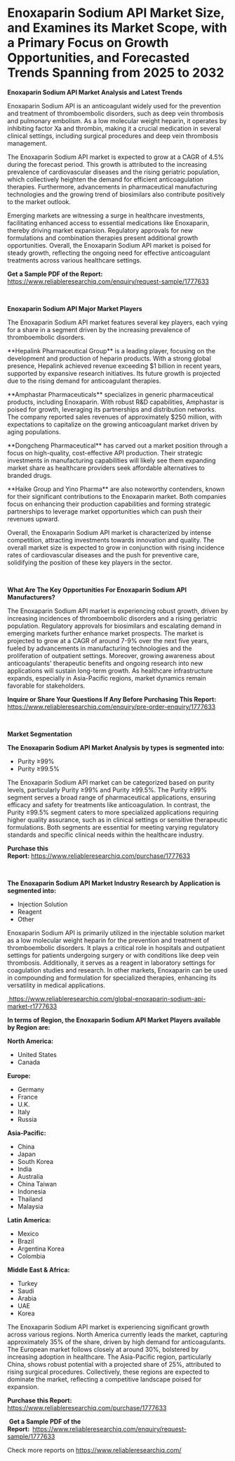 <p><h1>Enoxaparin Sodium API Market Size, and Examines its Market Scope, with a Primary Focus on Growth Opportunities, and Forecasted Trends Spanning from 2025 to 2032</h1></p><p><strong>Enoxaparin Sodium API Market Analysis and Latest Trends</strong></p>
<p><p>Enoxaparin Sodium API is an anticoagulant widely used for the prevention and treatment of thromboembolic disorders, such as deep vein thrombosis and pulmonary embolism. As a low molecular weight heparin, it operates by inhibiting factor Xa and thrombin, making it a crucial medication in several clinical settings, including surgical procedures and deep vein thrombosis management.</p><p>The Enoxaparin Sodium API market is expected to grow at a CAGR of 4.5% during the forecast period. This growth is attributed to the increasing prevalence of cardiovascular diseases and the rising geriatric population, which collectively heighten the demand for efficient anticoagulation therapies. Furthermore, advancements in pharmaceutical manufacturing technologies and the growing trend of biosimilars also contribute positively to the market outlook. </p><p>Emerging markets are witnessing a surge in healthcare investments, facilitating enhanced access to essential medications like Enoxaparin, thereby driving market expansion. Regulatory approvals for new formulations and combination therapies present additional growth opportunities. Overall, the Enoxaparin Sodium API market is poised for steady growth, reflecting the ongoing need for effective anticoagulant treatments across various healthcare settings.</p></p>
<p><strong>Get a Sample PDF of the Report:&nbsp;</strong> <a href="https://www.reliableresearchiq.com/enquiry/request-sample/1777633?utm_campaign=2580&utm_medium=2&utm_source=Github&utm_content=ia&utm_term=03042025&utm_id=enoxaparin-sodium-api">https://www.reliableresearchiq.com/enquiry/request-sample/1777633</a></p>
<p>&nbsp;</p>
<p><strong>Enoxaparin Sodium API Major Market Players</strong></p>
<p><p>The Enoxaparin Sodium API market features several key players, each vying for a share in a segment driven by the increasing prevalence of thromboembolic disorders. </p><p>**Hepalink Pharmaceutical Group** is a leading player, focusing on the development and production of heparin products. With a strong global presence, Hepalink achieved revenue exceeding $1 billion in recent years, supported by expansive research initiatives. Its future growth is projected due to the rising demand for anticoagulant therapies.</p><p>**Amphastar Pharmaceuticals** specializes in generic pharmaceutical products, including Enoxaparin. With robust R&D capabilities, Amphastar is poised for growth, leveraging its partnerships and distribution networks. The company reported sales revenues of approximately $250 million, with expectations to capitalize on the growing anticoagulant market driven by aging populations.</p><p>**Dongcheng Pharmaceutical** has carved out a market position through a focus on high-quality, cost-effective API production. Their strategic investments in manufacturing capabilities will likely see them expanding market share as healthcare providers seek affordable alternatives to branded drugs. </p><p>**Haike Group and Yino Pharma** are also noteworthy contenders, known for their significant contributions to the Enoxaparin market. Both companies focus on enhancing their production capabilities and forming strategic partnerships to leverage market opportunities which can push their revenues upward.</p><p>Overall, the Enoxaparin Sodium API market is characterized by intense competition, attracting investments towards innovation and quality. The overall market size is expected to grow in conjunction with rising incidence rates of cardiovascular diseases and the push for preventive care, solidifying the position of these key players in the sector.</p></p>
<p>&nbsp;</p>
<p><strong>What Are The Key Opportunities For Enoxaparin Sodium API Manufacturers?</strong></p>
<p><p>The Enoxaparin Sodium API market is experiencing robust growth, driven by increasing incidences of thromboembolic disorders and a rising geriatric population. Regulatory approvals for biosimilars and escalating demand in emerging markets further enhance market prospects. The market is projected to grow at a CAGR of around 7-9% over the next five years, fueled by advancements in manufacturing technologies and the proliferation of outpatient settings. Moreover, growing awareness about anticoagulants' therapeutic benefits and ongoing research into new applications will sustain long-term growth. As healthcare infrastructure expands, especially in Asia-Pacific regions, market dynamics remain favorable for stakeholders.</p></p>
<p><strong>Inquire or Share Your Questions If Any Before Purchasing This Report:</strong> <a href="https://www.reliableresearchiq.com/enquiry/pre-order-enquiry/1777633?utm_campaign=2580&utm_medium=2&utm_source=Github&utm_content=ia&utm_term=03042025&utm_id=enoxaparin-sodium-api">https://www.reliableresearchiq.com/enquiry/pre-order-enquiry/1777633</a></p>
<p>&nbsp;</p>
<p><strong>Market Segmentation</strong></p>
<p><strong>The Enoxaparin Sodium API Market Analysis by types is segmented into:</strong></p>
<p><ul><li>Purity ≥99%</li><li>Purity ≥99.5%</li></ul></p>
<p><p>The Enoxaparin Sodium API market can be categorized based on purity levels, particularly Purity ≥99% and Purity ≥99.5%. The Purity ≥99% segment serves a broad range of pharmaceutical applications, ensuring efficacy and safety for treatments like anticoagulation. In contrast, the Purity ≥99.5% segment caters to more specialized applications requiring higher quality assurance, such as in clinical settings or sensitive therapeutic formulations. Both segments are essential for meeting varying regulatory standards and specific clinical needs within the healthcare industry.</p></p>
<p><strong>Purchase this Report:&nbsp;</strong><a href="https://www.reliableresearchiq.com/purchase/1777633?utm_campaign=2580&utm_medium=2&utm_source=Github&utm_content=ia&utm_term=03042025&utm_id=enoxaparin-sodium-api">https://www.reliableresearchiq.com/purchase/1777633</a></p>
<p>&nbsp;</p>
<p><strong>The Enoxaparin Sodium API Market Industry Research by Application is segmented into:</strong></p>
<p><ul><li>Injection Solution</li><li>Reagent</li><li>Other</li></ul></p>
<p><p>Enoxaparin Sodium API is primarily utilized in the injectable solution market as a low molecular weight heparin for the prevention and treatment of thromboembolic disorders. It plays a critical role in hospitals and outpatient settings for patients undergoing surgery or with conditions like deep vein thrombosis. Additionally, it serves as a reagent in laboratory settings for coagulation studies and research. In other markets, Enoxaparin can be used in compounding and formulation for specialized therapies, enhancing its versatility in medical applications.</p></p>
<p><a href="https://www.reliableresearchiq.com/global-enoxaparin-sodium-api-market-r1777633?utm_campaign=2580&utm_medium=2&utm_source=Github&utm_content=ia&utm_term=03042025&utm_id=enoxaparin-sodium-api">&nbsp;https://www.reliableresearchiq.com/global-enoxaparin-sodium-api-market-r1777633</a></p>
<p><strong>In terms of Region, the Enoxaparin Sodium API Market Players available by Region are:</strong></p>
<p>
    <p> <strong> North America: </strong>
        <ul>
            <li>United States</li>
            <li>Canada</li>
        </ul>
        </p> 
    <p> <strong> Europe: </strong>
        <ul>
            <li>Germany</li>
            <li>France</li>
            <li>U.K.</li>
            <li>Italy</li>
            <li>Russia</li>
        </ul>
        </p> 
    <p> <strong> Asia-Pacific: </strong>
        <ul>
            <li>China</li>
            <li>Japan</li>
            <li>South Korea</li>
            <li>India</li>
            <li>Australia</li>
            <li>China Taiwan</li>
            <li>Indonesia</li>
            <li>Thailand</li>
            <li>Malaysia</li>
        </ul>
        </p> 
    <p> <strong> Latin America: </strong>
        <ul>
            <li>Mexico</li>
            <li>Brazil</li>
            <li>Argentina Korea</li>
            <li>Colombia</li>
        </ul>
        </p> 
    <p> <strong> Middle East & Africa: </strong>
        <ul>
            <li>Turkey</li>
            <li>Saudi</li>
            <li>Arabia</li>
            <li>UAE</li>
            <li>Korea</li>
        </ul>
    </p>
    </p>
<p><p>The Enoxaparin Sodium API market is experiencing significant growth across various regions. North America currently leads the market, capturing approximately 35% of the share, driven by high demand for anticoagulants. The European market follows closely at around 30%, bolstered by increasing adoption in healthcare. The Asia-Pacific region, particularly China, shows robust potential with a projected share of 25%, attributed to rising surgical procedures. Collectively, these regions are expected to dominate the market, reflecting a competitive landscape poised for expansion.</p></p>
<p><strong>Purchase this Report: </strong><a href="https://www.reliableresearchiq.com/purchase/1777633?utm_campaign=2580&utm_medium=2&utm_source=Github&utm_content=ia&utm_term=03042025&utm_id=enoxaparin-sodium-api">https://www.reliableresearchiq.com/purchase/1777633</a></p>
<p>&nbsp;<strong>Get a Sample PDF of the Report:&nbsp;&nbsp;</strong><a href="https://www.reliableresearchiq.com/enquiry/request-sample/1777633?utm_campaign=2580&utm_medium=2&utm_source=Github&utm_content=ia&utm_term=03042025&utm_id=enoxaparin-sodium-api">https://www.reliableresearchiq.com/enquiry/request-sample/1777633</a></p>
<p><strong></strong></p>
<p>Check more reports on <a href="https://www.reliableresearchiq.com/?utm_campaign=2580&utm_medium=2&utm_source=Github&utm_content=ia&utm_term=03042025&utm_id=enoxaparin-sodium-api">https://www.reliableresearchiq.com/</a></p>